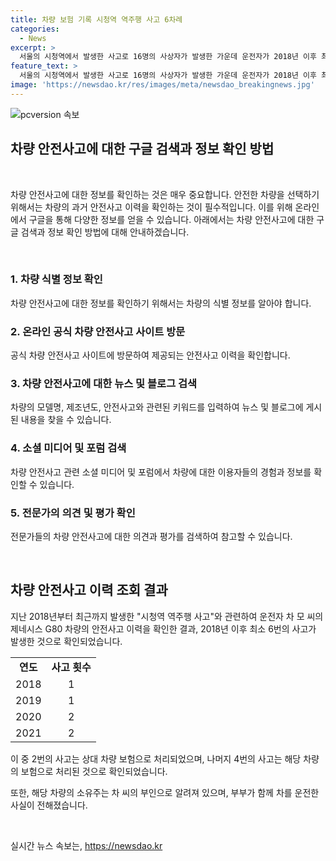 ```yaml
---
title: 차량 보험 기록 시청역 역주행 사고 6차례
categories:
  - News
excerpt: >
  서울의 시청역에서 발생한 사고로 16명의 사상자가 발생한 가운데 운전자가 2018년 이후 최소 6번의 사고를 일으켰던 것으로 확인됐습니다. 사고 차량은 제네시스 G80로, 보험개발원 카히스토리 사이트에서 조회한 결과 2018년과 2019년 각각 1번, 2020년과 2021년 각각 2번 사고 이력이 있었으며, 이 가운데 2번은 상대 차량 보험으로 처리되었고 4번은 해당 차량 보험으로 처리됐습니다. 이 차량은 운전자의 부인이 소유한 것으로 전해졌습니다. YTN에서 자세한 소식을 보도했습니다.
feature_text: >
  서울의 시청역에서 발생한 사고로 16명의 사상자가 발생한 가운데 운전자가 2018년 이후 최소 6번의 사고를 일으켰던 것으로 확인됐습니다. 사고 차량은 제네시스 G80로, 보험개발원 카히스토리 사이트에서 조회한 결과 2018년과 2019년 각각 1번, 2020년과 2021년 각각 2번 사고 이력이 있었으며, 이 가운데 2번은 상대 차량 보험으로 처리되었고 4번은 해당 차량 보험으로 처리됐습니다. 이 차량은 운전자의 부인이 소유한 것으로 전해졌습니다. YTN에서 자세한 소식을 보도했습니다.
image: 'https://newsdao.kr/res/images/meta/newsdao_breakingnews.jpg'
---
```


<p><img src="https://newsdao.kr/res/images/meta/newsdao_breakingnews.jpg" alt="pcversion 속보" /></p>

<h2 data-ke-size="size26">차량 안전사고에 대한 구글 검색과 정보 확인 방법</h2>

<p data-ke-size="size16">&nbsp;</p>

<p>차량 안전사고에 대한 정보를 확인하는 것은 매우 중요합니다. 안전한 차량을 선택하기 위해서는 차량의 과거 안전사고 이력을 확인하는 것이 필수적입니다. 이를 위해 온라인에서 구글을 통해 다양한 정보를 얻을 수 있습니다. 아래에서는 차량 안전사고에 대한 구글 검색과 정보 확인 방법에 대해 안내하겠습니다.</p>

<p data-ke-size="size16">&nbsp;</p>

<h3>1. 차량 식별 정보 확인</h3>

<p data-ke-size="size16">차량 안전사고에 대한 정보를 확인하기 위해서는 차량의 식별 정보를 알아야 합니다.</p>

<h3>2. 온라인 공식 차량 안전사고 사이트 방문</h3>

<p data-ke-size="size16">공식 차량 안전사고 사이트에 방문하여 제공되는 안전사고 이력을 확인합니다.</p>

<h3>3. 차량 안전사고에 대한 뉴스 및 블로그 검색</h3>

<p data-ke-size="size16">차량의 모델명, 제조년도, 안전사고와 관련된 키워드를 입력하여 뉴스 및 블로그에 게시된 내용을 찾을 수 있습니다.</p>

<h3>4. 소셜 미디어 및 포럼 검색</h3>

<p data-ke-size="size16">차량 안전사고 관련 소셜 미디어 및 포럼에서 차량에 대한 이용자들의 경험과 정보를 확인할 수 있습니다.</p>

<h3>5. 전문가의 의견 및 평가 확인</h3>

<p data-ke-size="size16">전문가들의 차량 안전사고에 대한 의견과 평가를 검색하여 참고할 수 있습니다.</p>

<p data-ke-size="size16">&nbsp;</p>

<h2 data-ke-size="size26">차량 안전사고 이력 조회 결과</h2>

<p data-ke-size="size16">지난 2018년부터 최근까지 발생한 "시청역 역주행 사고"와 관련하여 운전자 차 모 씨의 제네시스 G80 차량의 안전사고 이력을 확인한 결과, 2018년 이후 최소 6번의 사고가 발생한 것으로 확인되었습니다.</p>

<table>
    <tr>
        <td style="text-align: center; height: 17px;"><b>연도</b></td>
        <td style="text-align: center; height: 17px;"><b>사고 횟수</b></td>
    </tr>
    <tr>
        <td style="text-align: center; height: 17px;">2018</td>
        <td style="text-align: center; height: 17px;">1</td>
    </tr>
    <tr>
        <td style="text-align: center; height: 17px;">2019</td>
        <td style="text-align: center; height: 17px;">1</td>
    </tr>
    <tr>
        <td style="text-align: center; height: 17px;">2020</td>
        <td style="text-align: center; height: 17px;">2</td>
    </tr>
    <tr>
        <td style="text-align: center; height: 17px;">2021</td>
        <td style="text-align: center; height: 17px;">2</td>
    </tr>
</table>

<p data-ke-size="size16">이 중 2번의 사고는 상대 차량 보험으로 처리되었으며, 나머지 4번의 사고는 해당 차량의 보험으로 처리된 것으로 확인되었습니다.</p>

<p data-ke-size="size16">또한, 해당 차량의 소유주는 차 씨의 부인으로 알려져 있으며, 부부가 함께 차를 운전한 사실이 전해졌습니다.</p>

<p data-ke-size="size16">&nbsp;</p>
실시간 뉴스 속보는, <a href="https://newsdao.kr" rel="dofollow">https://newsdao.kr</a>


